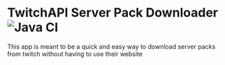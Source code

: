 # TwitchAPI Server Pack Downloader ![Java CI](https://github.com/lavalleeale/TwitchAPI/workflows/Java%20CI/badge.svg)

This app is meant to be a quick and easy way to download server packs from twitch without having to use their website